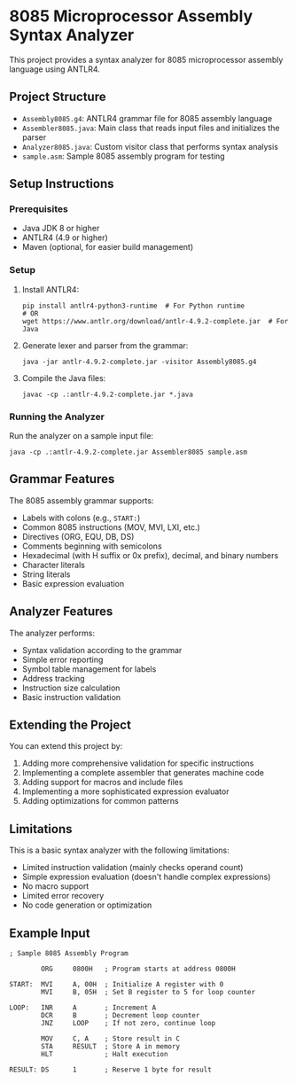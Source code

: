 # 8085 Microprocessor Assembly Syntax Analyzer

This project provides a syntax analyzer for 8085 microprocessor assembly language using ANTLR4.

## Project Structure

- `Assembly8085.g4`: ANTLR4 grammar file for 8085 assembly language
- `Assembler8085.java`: Main class that reads input files and initializes the parser
- `Analyzer8085.java`: Custom visitor class that performs syntax analysis
- `sample.asm`: Sample 8085 assembly program for testing

## Setup Instructions

### Prerequisites

- Java JDK 8 or higher
- ANTLR4 (4.9 or higher)
- Maven (optional, for easier build management)

### Setup

1. Install ANTLR4:
   ```
   pip install antlr4-python3-runtime  # For Python runtime
   # OR
   wget https://www.antlr.org/download/antlr-4.9.2-complete.jar  # For Java
   ```

2. Generate lexer and parser from the grammar:
   ```
   java -jar antlr-4.9.2-complete.jar -visitor Assembly8085.g4
   ```

3. Compile the Java files:
   ```
   javac -cp .:antlr-4.9.2-complete.jar *.java
   ```

### Running the Analyzer

Run the analyzer on a sample input file:

```
java -cp .:antlr-4.9.2-complete.jar Assembler8085 sample.asm
```

## Grammar Features

The 8085 assembly grammar supports:

- Labels with colons (e.g., `START:`)
- Common 8085 instructions (MOV, MVI, LXI, etc.)
- Directives (ORG, EQU, DB, DS)
- Comments beginning with semicolons
- Hexadecimal (with H suffix or 0x prefix), decimal, and binary numbers
- Character literals
- String literals
- Basic expression evaluation

## Analyzer Features

The analyzer performs:

- Syntax validation according to the grammar
- Simple error reporting
- Symbol table management for labels
- Address tracking
- Instruction size calculation
- Basic instruction validation

## Extending the Project

You can extend this project by:

1. Adding more comprehensive validation for specific instructions
2. Implementing a complete assembler that generates machine code
3. Adding support for macros and include files
4. Implementing a more sophisticated expression evaluator
5. Adding optimizations for common patterns

## Limitations

This is a basic syntax analyzer with the following limitations:

- Limited instruction validation (mainly checks operand count)
- Simple expression evaluation (doesn't handle complex expressions)
- No macro support
- Limited error recovery
- No code generation or optimization

## Example Input

```assembly
; Sample 8085 Assembly Program

        ORG     0800H   ; Program starts at address 0800H

START:  MVI     A, 00H  ; Initialize A register with 0
        MVI     B, 05H  ; Set B register to 5 for loop counter

LOOP:   INR     A       ; Increment A
        DCR     B       ; Decrement loop counter
        JNZ     LOOP    ; If not zero, continue loop

        MOV     C, A    ; Store result in C
        STA     RESULT  ; Store A in memory
        HLT             ; Halt execution

RESULT: DS      1       ; Reserve 1 byte for result
```